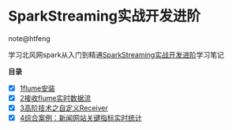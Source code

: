 # SparkStreaming实战开发进阶
note@htfeng

学习北风网spark从入门到精通[SparkStreaming实战开发进阶](README.md)学习笔记

**目录**

- [X] [1flume安装](1flume安装.md)
- [X] [2接收flume实时数据流](2接收flume实时数据流.md)
- [X] [3高阶技术之自定义Receiver](3高阶技术之自定义Receiver.md)
- [X] [4综合案例：新闻网站关键指标实时统计](4综合案例：新闻网站关键指标实时统计.md)
